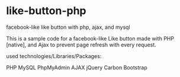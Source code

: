 # like-button-php
facebook-like like button with php, ajax, and mysql

This is a sample code for a facebook-like Like button made with PHP [native], and Ajax to prevent page refresh with every request.

used technologies/Libraries/Packages:

PHP 
MySQL 
PhpMyAdmin
AJAX
jQuery
Carbon
Bootstrap
